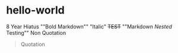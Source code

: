 # hello-world
8 Year Hiatus 
""Bold Markdown""
"Italic"
~~TEST~~
""Markdown _Nested_ Testing""
Non Quotation
>Quotation 
